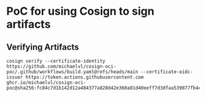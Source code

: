 # PoC for using Cosign to sign artifacts

## Verifying Artifacts

```
cosign verify --certificate-identity https://github.com/michaelvl/cosign-oci-poc/.github/workflows/build.yaml@refs/heads/main --certificate-oidc-issuer https://token.actions.githubusercontent.com ghcr.io/michaelvl/cosign-oci-poc@sha256:fc84c7d1b142d12a484377a828d42e360a81d40eeff7d3dfaa539877fb4c74d0
```
